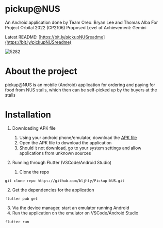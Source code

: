 # pickup@NUS

An Android application done by Team Oreo: Bryan Lee and Thomas Alba
For Project Orbital 2022 (CP2106)
Proposed Level of Achievement: Gemini

Latest README: [https://bit.ly/pickupNUSreadme](https://bit.ly/pickupNUSreadme)

![5282](https://user-images.githubusercontent.com/88082961/183298951-a5a717c3-375a-4189-a6c7-162acac9a3ab.png)

# About the project
pickup@NUS is an mobile (Android) application for ordering and paying for food from NUS stalls, which then can be self-picked up by the buyers at the stalls

# Installation
1) Downloading APK file
   1) Using your android phone/emulator, download the [APK file](https://bit.ly/pickup-NUS)
   2) Open the APK file to download the application
   3) Should it not download, go to your system settings and allow applications from unknown sources

2) Running through Flutter (VSCode/Android Studio)
   1) Clone the repo
```
git clone repo https://github.com/bljhty/Pickup-NUS.git
```
   2) Get the dependencies for the application
```
flutter pub get
```
   3) Via the device manager, start an emulator running Android
   4) Run the application on the emulator on VSCode/Android Studio
```
flutter run
```
